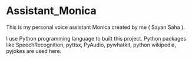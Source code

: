 # Assistant_Monica

This is my personal voice assistant Monica created by me ( Sayan Saha ).

I use Python programming language to built this project.
Python packages like SpeechRecognition, pyttsx, PyAudio, pywhatkit, python wikipedia, pyjokes are used here.
